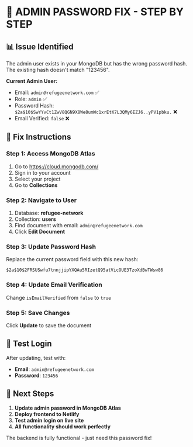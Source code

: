 # 🔧 ADMIN PASSWORD FIX - STEP BY STEP

## 📊 **Issue Identified**

The admin user exists in your MongoDB but has the wrong password hash. The existing hash doesn't match "123456".

**Current Admin User:**
- Email: `admin@refugeenetwork.com` ✅
- Role: `admin` ✅  
- Password Hash: `$2a$10$SwYYvCt1ZwV8QGN9X8We8umWc1xrEtK7L3QMy6EZJ6..yPV1pbku.` ❌
- Email Verified: `false` ❌

## 🔧 **Fix Instructions**

### **Step 1: Access MongoDB Atlas**
1. Go to https://cloud.mongodb.com/
2. Sign in to your account
3. Select your project
4. Go to **Collections**

### **Step 2: Navigate to User**
1. Database: **refugee-network**
2. Collection: **users**
3. Find document with email: `admin@refugeenetwork.com`
4. Click **Edit Document**

### **Step 3: Update Password Hash**
Replace the current password field with this new hash:
```
$2a$10$2FRSUSwfu7tnnjjipYXQAu5RIzetQ95atVicOUE3TzoXdBwTWsw86
```

### **Step 4: Update Email Verification**
Change `isEmailVerified` from `false` to `true`

### **Step 5: Save Changes**
Click **Update** to save the document

## 🧪 **Test Login**

After updating, test with:
- **Email**: `admin@refugeenetwork.com`
- **Password**: `123456`

## 🚀 **Next Steps**

1. **Update admin password in MongoDB Atlas**
2. **Deploy frontend to Netlify**
3. **Test admin login on live site**
4. **All functionality should work perfectly**

The backend is fully functional - just need this password fix!

